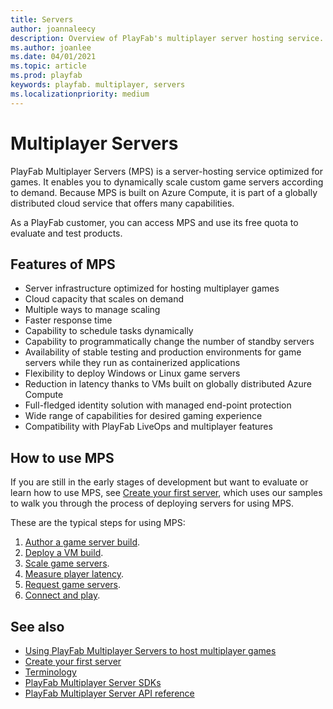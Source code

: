 ```yaml
---
title: Servers
author: joannaleecy
description: Overview of PlayFab's multiplayer server hosting service.
ms.author: joanlee
ms.date: 04/01/2021
ms.topic: article
ms.prod: playfab
keywords: playfab. multiplayer, servers
ms.localizationpriority: medium
---
```


# Multiplayer Servers

PlayFab Multiplayer Servers (MPS) is a server-hosting service optimized for games. It enables you to dynamically scale custom game servers according to demand. Because MPS is built on Azure Compute, it is part of a globally distributed cloud service that offers many capabilities.

As a PlayFab customer, you can access MPS and use its free quota to evaluate and test products.

## Features of MPS

* Server infrastructure optimized for hosting multiplayer games
* Cloud capacity that scales on demand
* Multiple ways to manage scaling
* Faster response time
* Capability to schedule tasks dynamically
* Capability to programmatically change the number of standby servers
* Availability of stable testing and production environments for game servers while they run as containerized applications
* Flexibility to deploy Windows or Linux game servers
* Reduction in latency thanks to VMs built on globally distributed Azure Compute
* Full-fledged identity solution with managed end-point protection
* Wide range of capabilities for desired gaming experience
* Compatibility with PlayFab LiveOps and multiplayer features

## How to use MPS

If you are still in the early stages of development but want to evaluate or learn how to use MPS, see [Create your first server](create-your-first-server.md), which uses our samples to walk you through the process of deploying servers for using MPS.

These are the typical steps for using MPS:

1. [Author a game server build](using-playfab-servers-to-host-games.md#1-author-a-game-server-build).
2. [Deploy a VM build](using-playfab-servers-to-host-games.md#2-deploy-a-build).
3. [Scale game servers](using-playfab-servers-to-host-games.md#3-scale-game-servers).
4. [Measure player latency](using-playfab-servers-to-host-games.md#4-measure-player-latency-to-azure-regions).
5. [Request game servers](using-playfab-servers-to-host-games.md#5-request-game-servers).
6. [Connect and play](using-playfab-servers-to-host-games.md#6-connect-and-play).

## See also

* [Using PlayFab Multiplayer Servers to host multiplayer games](using-playfab-servers-to-host-games.md)
* [Create your first server](create-your-first-server.md)
* [Terminology](server-terms.md)
* [PlayFab Multiplayer Server SDKs](server-sdks.md)
* [PlayFab Multiplayer Server API reference](xref:titleid.playfabapi.com.multiplayer.multiplayerserver)